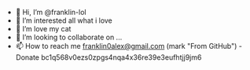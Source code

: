 - 👋 Hi, I’m @franklin-lol
- 👀 I’m interested all what i love
- 🌱 I’m love my cat
- 💞️ I’m looking to collaborate on ...
- 📫 How to reach me franklin0alex@gmail.com (mark "From GitHub")
-Donate bc1q568v0ezs0zpgs4nqa4x36re39e3eufhtjj9jm6
<!---
franklin-lol/franklin-lol is a ✨ special ✨ repository because its `README.md` (this file) appears on your GitHub profile.
You can click the Preview link to take a look at your changes.
--->
